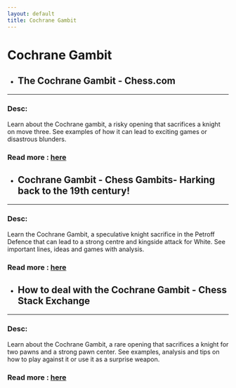 ```yaml
---
layout: default
title: Cochrane Gambit
---
```

# Cochrane Gambit
- ## **The Cochrane Gambit - Chess.com** 

---
### Desc: 
 Learn about the Cochrane gambit, a risky opening that sacrifices a knight on move three. See examples of how it can lead to exciting games or disastrous blunders. 
### Read more : [here](https://www.chess.com/article/view/the-cochrane-gambit) 
- ## **Cochrane Gambit - Chess Gambits- Harking back to the 19th century!** 

---
### Desc: 
 Learn the Cochrane Gambit, a speculative knight sacrifice in the Petroff Defence that can lead to a strong centre and kingside attack for White. See important lines, ideas and games with analysis. 
### Read more : [here](https://www.ianchessgambits.com/cochrane-gambit.html) 
- ## **How to deal with the Cochrane Gambit - Chess Stack Exchange** 

---
### Desc: 
 Learn about the Cochrane Gambit, a rare opening that sacrifices a knight for two pawns and a strong pawn center. See examples, analysis and tips on how to play against it or use it as a surprise weapon. 
### Read more : [here](https://chess.stackexchange.com/questions/2108/how-to-deal-with-the-cochrane-gambit) 


